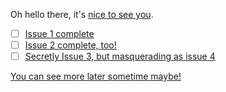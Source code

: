 Oh hello there, it's [nice to see you](/foobar).

- [ ] [Issue 1 complete](https://github.com/foo/bar/issue/1)
- [ ] [Issue 2 complete, too!](https://github.com/foo/bar/issue/2)
- [ ] [Secretly Issue 3, but masquerading as issue 4](https://github.com/foo/bar/issue/3)

[You can see more later sometime maybe!](https://hi.there/foo)